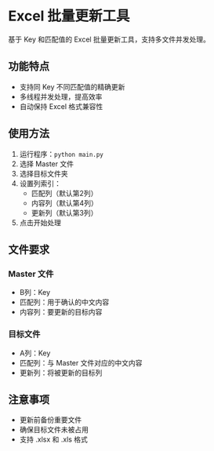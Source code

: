 # Excel 批量更新工具

基于 Key 和匹配值的 Excel 批量更新工具，支持多文件并发处理。

## 功能特点
- 支持同 Key 不同匹配值的精确更新
- 多线程并发处理，提高效率
- 自动保持 Excel 格式兼容性

## 使用方法
1. 运行程序：`python main.py`
2. 选择 Master 文件
3. 选择目标文件夹
4. 设置列索引：
   - 匹配列（默认第2列）
   - 内容列（默认第4列）
   - 更新列（默认第3列）
5. 点击开始处理

## 文件要求
### Master 文件
- B列：Key
- 匹配列：用于确认的中文内容
- 内容列：要更新的目标内容

### 目标文件
- A列：Key
- 匹配列：与 Master 文件对应的中文内容
- 更新列：将被更新的目标列

## 注意事项
- 更新前备份重要文件
- 确保目标文件未被占用
- 支持 .xlsx 和 .xls 格式
